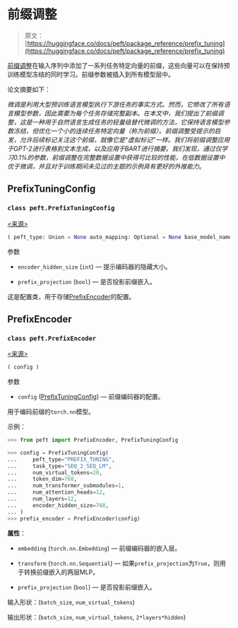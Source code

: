 # 前缀调整

> 原文：[https://huggingface.co/docs/peft/package_reference/prefix_tuning](https://huggingface.co/docs/peft/package_reference/prefix_tuning)

[前缀调整](https://hf.co/papers/2101.00190)在输入序列中添加了一系列任务特定向量的前缀，这些向量可以在保持预训练模型冻结的同时学习。前缀参数被插入到所有模型层中。

论文摘要如下：

*微调是利用大型预训练语言模型执行下游任务的事实方式。然而，它修改了所有语言模型参数，因此需要为每个任务存储完整副本。在本文中，我们提出了前缀调整，这是一种用于自然语言生成任务的轻量级替代微调的方法，它保持语言模型参数冻结，但优化一个小的连续任务特定向量（称为前缀）。前缀调整受提示的启发，允许后续标记关注这个前缀，就像它是“虚拟标记”一样。我们将前缀调整应用于GPT-2进行表格到文本生成，以及应用于BART进行摘要。我们发现，通过仅学习0.1\%的参数，前缀调整在完整数据设置中获得可比较的性能，在低数据设置中优于微调，并且对于训练期间未见过的主题的示例具有更好的外推能力*。

## PrefixTuningConfig

### `class peft.PrefixTuningConfig`

[<来源>](https://github.com/huggingface/peft/blob/v0.8.2/src/peft/tuners/prefix_tuning/config.py#L21)

```py
( peft_type: Union = None auto_mapping: Optional = None base_model_name_or_path: Optional = None revision: Optional = None task_type: Union = None inference_mode: bool = False num_virtual_tokens: int = None token_dim: int = None num_transformer_submodules: Optional = None num_attention_heads: Optional = None num_layers: Optional = None encoder_hidden_size: int = None prefix_projection: bool = False )
```

参数

+   `encoder_hidden_size` (`int`) — 提示编码器的隐藏大小。

+   `prefix_projection` (`bool`) — 是否投影前缀嵌入。

这是配置类，用于存储[PrefixEncoder](/docs/peft/v0.8.2/en/package_reference/prefix_tuning#peft.PrefixEncoder)的配置。

## PrefixEncoder

### `class peft.PrefixEncoder`

[<来源>](https://github.com/huggingface/peft/blob/v0.8.2/src/peft/tuners/prefix_tuning/model.py#L20)

```py
( config )
```

参数

+   `config` ([PrefixTuningConfig](/docs/peft/v0.8.2/en/package_reference/prefix_tuning#peft.PrefixTuningConfig)) — 前缀编码器的配置。

用于编码前缀的`torch.nn`模型。

示例：

```py
>>> from peft import PrefixEncoder, PrefixTuningConfig

>>> config = PrefixTuningConfig(
...     peft_type="PREFIX_TUNING",
...     task_type="SEQ_2_SEQ_LM",
...     num_virtual_tokens=20,
...     token_dim=768,
...     num_transformer_submodules=1,
...     num_attention_heads=12,
...     num_layers=12,
...     encoder_hidden_size=768,
... )
>>> prefix_encoder = PrefixEncoder(config)
```

**属性**：

+   `embedding` (`torch.nn.Embedding`) — 前缀编码器的嵌入层。

+   `transform` (`torch.nn.Sequential`) — 如果`prefix_projection`为`True`，则用于转换前缀嵌入的两层MLP。

+   `prefix_projection` (`bool`) — 是否投影前缀嵌入。

输入形状：(`batch_size`, `num_virtual_tokens`)

输出形状：(`batch_size`, `num_virtual_tokens`, `2*layers*hidden`)
